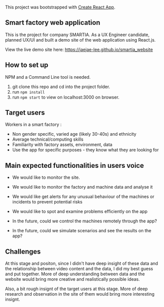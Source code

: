 This project was bootstrapped with [Create React App](https://github.com/facebook/create-react-app).

## Smart factory web application 

This is the project for company SMARTIA.
As a UX Engineer candidate, planned UX/UI and built a demo site of the web application using React.js.

View the live demo site here: https://jaejae-lee.github.io/smartia_website

## How to set up 

NPM and a Command Line tool is needed.<br/>
1. git clone this repo and cd into the project folder. <br/>
2. run `npm install` <br/>
3. run `npm start` to view on localhost:3000 on browser. <br/>

## Target users 
Workers in a smart factory : <br/>
* Non gender specific, varied age (likely 30-40s) and ethnicity
* Average technical/computing skills
* Familiarity with factory assets, environment, data
* Use the app for specific purposes - they know what they are looking for

## Main expected functionalities in users voice

* We would like to monitor the site.
* We would like to monitor the factory and machine data and analyse it
* We would like get alerts for any unusual behaviour of the machines or incidents to prevent potential risks 
* We would like to spot and examine problems efficiently on the app

* In the future, could we control the machines remotely through the app?
* In the future, could we simulate scenarios and see the results on the app?

## Challenges 

At this stage and positon, since I didn't have deep insight of these data and the relationship between video content and the data, I did my best guess and put together. More of deep understanding between data and the website would bring more creative and realistically possible ideas. 

Also, a bit rough insignt of the target users at this stage. More of deep research and observation in the site of them would bring more interesting insignt. 






